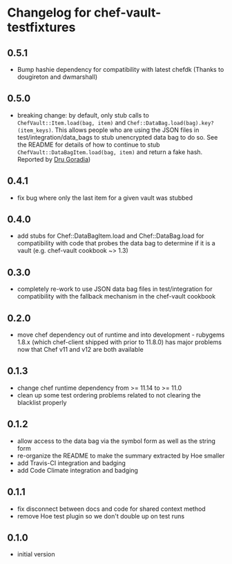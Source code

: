 # Changelog for chef-vault-testfixtures

## 0.5.1

* Bump hashie dependency for compatibility with latest chefdk (Thanks to
  dougireton and dwmarshall)

## 0.5.0

* breaking change: by default, only stub calls to `ChefVault::Item.load(bag, item)` and `Chef::DataBag.load(bag).key?(item_keys)`.  This allows people who are using the JSON files in test/integration/data_bags to stub unencrypted data bag to do so.  See the README for details of how to continue to stub `ChefVault::DataBagItem.load(bag, item)` and return a fake hash.  Reported by [Dru Goradia](https://github.com/dgoradia-atlas))

## 0.4.1

* fix bug where only the last item for a given vault was stubbed

## 0.4.0

* add stubs for Chef::DataBagItem.load and Chef::DataBag.load for compatibility with code that probes the data bag to determine if it is a vault (e.g. chef-vault cookbook ~> 1.3)

## 0.3.0

* completely re-work to use JSON data bag files in test/integration for compatibility with the fallback mechanism in the chef-vault cookbook

## 0.2.0

* move chef dependency out of runtime and into development - rubygems 1.8.x (which chef-client shipped with prior to 11.8.0) has major problems now that Chef v11 and v12 are both available

## 0.1.3

* change chef runtime dependency from >= 11.14 to >= 11.0
* clean up some test ordering problems related to not clearing the blacklist properly

## 0.1.2

* allow access to the data bag via the symbol form as well as the string form
* re-organize the README to make the summary extracted by Hoe smaller
* add Travis-CI integration and badging
* add Code Climate integration and badging

## 0.1.1

* fix disconnect between docs and code for shared context method
* remove Hoe test plugin so we don't double up on test runs

## 0.1.0

* initial version
